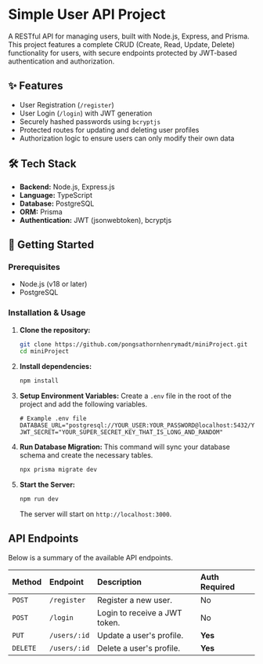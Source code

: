 # Simple User API Project

A RESTful API for managing users, built with Node.js, Express, and Prisma. This project features a complete CRUD (Create, Read, Update, Delete) functionality for users, with secure endpoints protected by JWT-based authentication and authorization.

## ✨ Features

- User Registration (`/register`)
- User Login (`/login`) with JWT generation
- Securely hashed passwords using `bcryptjs`
- Protected routes for updating and deleting user profiles
- Authorization logic to ensure users can only modify their own data

## 🛠️ Tech Stack

- **Backend:** Node.js, Express.js
- **Language:** TypeScript
- **Database:** PostgreSQL
- **ORM:** Prisma
- **Authentication:** JWT (jsonwebtoken), bcryptjs

## 🚀 Getting Started

### Prerequisites

- Node.js (v18 or later)
- PostgreSQL

### Installation & Usage

1.  **Clone the repository:**
    ```bash
    git clone https://github.com/pongsathornhenrymadt/miniProject.git
    cd miniProject
    ```

2.  **Install dependencies:**
    ```bash
    npm install
    ```

3.  **Setup Environment Variables:**
    Create a `.env` file in the root of the project and add the following variables.

    ```env
    # Example .env file
    DATABASE_URL="postgresql://YOUR_USER:YOUR_PASSWORD@localhost:5432/YOUR_DATABASE_NAME"
    JWT_SECRET="YOUR_SUPER_SECRET_KEY_THAT_IS_LONG_AND_RANDOM"
    ```

4.  **Run Database Migration:**
    This command will sync your database schema and create the necessary tables.
    ```bash
    npx prisma migrate dev
    ```

5.  **Start the Server:**
    ```bash
    npm run dev
    ```
    The server will start on `http://localhost:3000`.

##  API Endpoints

Below is a summary of the available API endpoints.

| Method | Endpoint | Description | Auth Required |
| :--- | :--- | :--- | :--- |
| `POST` | `/register` | Register a new user. | No |
| `POST` | `/login` | Login to receive a JWT token. | No |
| `PUT` | `/users/:id` | Update a user's profile. | **Yes** |
| `DELETE` | `/users/:id` | Delete a user's profile. | **Yes** |